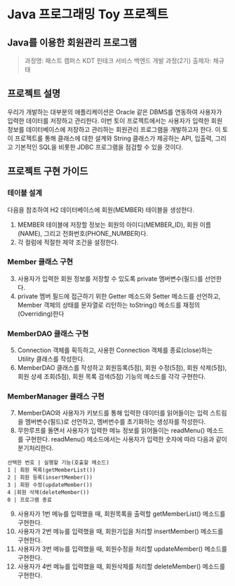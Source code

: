 # Java 프로그래밍 Toy 프로젝트
## Java를 이용한 회원관리 프로그램
> 과정명: 패스트 캠퍼스 KDT 핀테크 서비스 백엔드 개발 과정(2기)
> 출제자: 채규태

## 프로젝트 설명

우리가 개발하는 대부분의 애플리케이션은 Oracle 같은 DBMS를 연동하여 사용자가 입력한 데이터를 저장하고 관리한다. 이번 토이 프로젝트에서는 사용자가 입력한 회원 정보를 데이터베이스에 저장하고 관리하는 회원관리 프로그램을 개발하고자 한다. 이 토이 프로젝트를 통해 클래스에 대한 설계와 String 클래스가 제공하는 API, 입출력, 그리고 기본적인 SQL을 비롯한 JDBC 프로그램을 점검할 수 있을 것이다. 

## 프로젝트 구현 가이드

### 테이블 설계
다음을 참조하여 H2 데이터베이스에 회원(MEMBER) 테이블을 생성한다. 
1. MEMBER 테이블에 저장할 정보는 회원의 아이디(MEMBER_ID), 회원 이름(NAME), 그리고 전화번호(PHONE_NUMBER)다.
2. 각 컬럼에 적절한 제약 조건을 설정한다.

### Member 클래스 구현
3. 사용자가 입력한 회원 정보를 저장할 수 있도록 private 멤버변수(필드)를 선언한다.
4. private 멤버 필드에 접근하기 위한 Getter 메소드와 Setter 메소드를 선언하고, Member 객체의 상태를 문자열로 리턴하는 toString() 메소드를 재정의(Overriding)한다

### MemberDAO 클래스 구현
5. Connection 객체를 획득하고, 사용한 Connection 객체를 종료(close)하는 Utility 클래스를 작성한다.
6. MemberDAO 클래스를 작성하고 회원등록(5점), 회원 수정(5점), 회원 삭제(5점), 회원 상세 조회(5점), 회원 목록 검색(5점) 기능의 메소드를 각각 구현한다.

### MemberManager 클래스 구현
7. MemberDAO와 사용자가 키보드를 통해 입력한 데이터를 읽어들이는 입력 스트림을 멤버변수(필드)로 선언하고, 멤버번수를 초기화하는 생성자를 작성한다.
8. 무한루프를 돌면서 사용자가 입력한 메뉴 정보를 읽어들이는 readMenu() 메소드를 구현한다. readMenu() 메소드에서는 사용자가 입력한 숫자에 따라 다음과 같이 분기처리한다.
```
선택한 번호 | 실행할 기능(호출할 메소드)
1 | 회원 목록(getMemberList())
2 | 회원 등록(insertMember())
3 | 회원 수정(updateMember())
4 |회원 삭제(deleteMember())
0 | 프로그램 종료
```
9. 사용자가 1번 메뉴를 입력했을 때, 회원목록을 출력할 getMemberList() 메소드를 구현한다.
10. 사용자가 2번 메뉴를 입력했을 때, 회원가입을 처리할 insertMember() 메소드를 구현한다.
11. 사용자가 3번 메뉴를 입력했을 때, 회원수정을 처리할 updateMember() 메소드를 구현한다.
12. 사용자가 4번 메뉴를 입력했을 때, 회원삭제를 처리할 deleteMember() 메소드를 구현한다.
